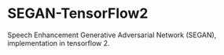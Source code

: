 # SEGAN-TensorFlow2
Speech Enhancement Generative Adversarial Network (SEGAN), implementation in tensorflow 2.
